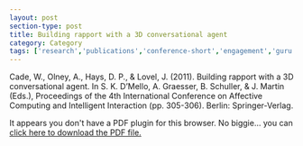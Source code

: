 ```yaml
---
layout: post
section-type: post
title: Building rapport with a 3D conversational agent
category: Category
tags: ['research','publications','conference-short','engagement','guru','agents','discourse']
---
```

Cade, W., Olney, A., Hays, D. P., & Lovel, J. (2011). Building rapport with a 3D conversational agent. In S. K. D’Mello, A. Graesser, B. Schuller, & J. Martin (Eds.), Proceedings of the 4th International Conference on Affective Computing and Intelligent Interaction (pp. 305-306). Berlin: Springer-Verlag. 

<object data="https://umdrive.memphis.edu/aolney/public/publications/Cade-RapportAgent%20ACII%20Press%20Copy.pdf" type="application/pdf" width="100%" height="600px">
 
  <p>It appears you don't have a PDF plugin for this browser.
  No biggie... you can <a href="https://umdrive.memphis.edu/aolney/public/publications/Cade-RapportAgent%20ACII%20Press%20Copy.pdf">click here to
  download the PDF file.</a></p>
  
</object>
